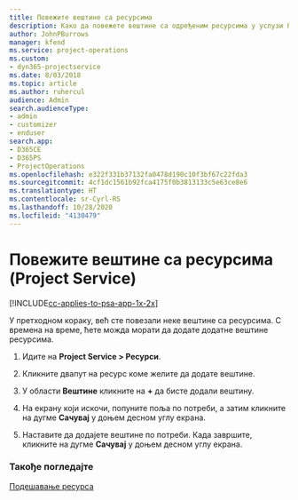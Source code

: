 ```yaml
---
title: Повежите вештине са ресурсима
description: Како да повежете вештине са одређеним ресурсима у услузи Project Service
author: JohnPBurrows
manager: kfend
ms.service: project-operations
ms.custom:
- dyn365-projectservice
ms.date: 8/03/2018
ms.topic: article
ms.author: ruhercul
audience: Admin
search.audienceType:
- admin
- customizer
- enduser
search.app:
- D365CE
- D365PS
- ProjectOperations
ms.openlocfilehash: e322f331b37132fa0478d190c10f3bf67c22fda3
ms.sourcegitcommit: 4cf1dc1561b92fca4175f0b3813133c5e63ce8e6
ms.translationtype: HT
ms.contentlocale: sr-Cyrl-RS
ms.lasthandoff: 10/28/2020
ms.locfileid: "4130479"
---
```

# <a name="associate-skills-with-resources-project-service"></a>Повежите вештине са ресурсима (Project Service)

[!INCLUDE[cc-applies-to-psa-app-1x-2x](../includes/cc-applies-to-psa-app-1x-2x.md)]

У претходном кораку, већ сте повезали неке вештине са ресурсима. С времена на време, ћете можда морати да додате додатне вештине ресурсима.  
  
1.  Идите на **Project Service > Ресурси**.  
  
2.  Кликните двапут на ресурс коме желите да додате вештине.  
  
3.  У области **Вештине** кликните на **+** да бисте додали вештину.  
  
4.  На екрану који искочи, попуните поља по потреби, а затим кликните на дугме **Сачувај** у доњем десном углу екрана.  
  
5.  Наставите да додајете вештине по потреби. Када завршите, кликните на дугме **Сачувај** у доњем десном углу екрана.  
  
### <a name="see-also"></a>Такође погледајте  
 [Подешавање ресурса](../psa/set-up-resources.md)
